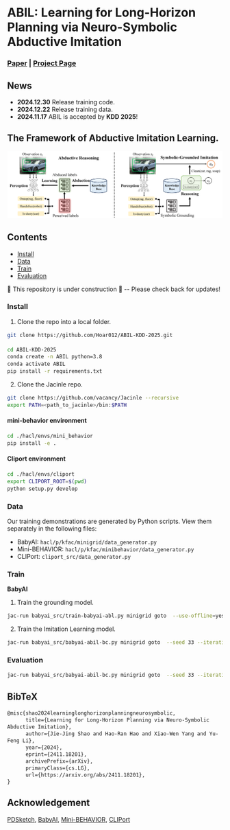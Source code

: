 # ABIL: Learning for Long-Horizon Planning via Neuro-Symbolic Abductive Imitation

### [Paper](https://arxiv.org/abs/2411.18201) | [Project Page](https://www.lamda.nju.edu.cn/shaojj/KDD25_ABIL/)

## News
- **2024.12.30** Release training code.
- **2024.12.22** Release training data.
- **2024.11.17** ABIL is accepted by **KDD 2025**!

## The Framework of Abductive Imitation Learning.

![ABIL](./images/framework.png)


## Contents

- [Install](#install)
- [Data](#data)
- [Train](#train)
- [Evaluation](#evaluation)

 🚧 This repository is under construction 🚧 -- Please check back for updates!
### Install

1. Clone the repo into a local folder.

```bash
git clone https://github.com/Hoar012/ABIL-KDD-2025.git

cd ABIL-KDD-2025
conda create -n ABIL python=3.8
conda activate ABIL
pip install -r requirements.txt
```

2. Clone the Jacinle repo.

```bash
git clone https://github.com/vacancy/Jacinle --recursive
export PATH=<path_to_jacinle>/bin:$PATH
```

#### mini-behavior environment
``` bash
cd ./hacl/envs/mini_behavior
pip install -e .
```

#### Cliport environment
```bash
cd ./hacl/envs/cliport
export CLIPORT_ROOT=$(pwd)
python setup.py develop
```


### Data
Our training demonstrations are generated by Python scripts. View them separately in the following files:

- BabyAI: `hacl/p/kfac/minigrid/data_generator.py`
- Mini-BEHAVIOR: `hacl/p/kfac/minibehavior/data_generator.py`
- CLIPort: `cliport_src/data_generator.py`


### Train

**BabyAI**

1. Train the grounding model.

```bash
jac-run babyai_src/train-babyai-abl.py minigrid goto  --use-offline=yes --structure-mode abl --action-loss-weight 1 --evaluate-interval 0 --iterations 1000 --append-expr
```

2. Train the Imitation Learning model.

```bash
jac-run babyai_src/babyai-abil-bc.py minigrid goto  --seed 33 --iterations 1000  --append-expr --load_domain dumps/abl-unlock33-load=scratch.pth
```

### Evaluation

```bash
jac-run babyai_src/babyai-abil-bc.py minigrid goto  --seed 33 --iterations 1000  --append-expr --load_domain dumps/abl-unlock33-load=scratch.pth --load dumps/seed33/abil-bc-goto-load=scratch.pth --evaluate
```


## BibTeX

```
@misc{shao2024learninglonghorizonplanningneurosymbolic,
      title={Learning for Long-Horizon Planning via Neuro-Symbolic Abductive Imitation}, 
      author={Jie-Jing Shao and Hao-Ran Hao and Xiao-Wen Yang and Yu-Feng Li},
      year={2024},
      eprint={2411.18201},
      archivePrefix={arXiv},
      primaryClass={cs.LG},
      url={https://arxiv.org/abs/2411.18201}, 
}
```

## Acknowledgement
[PDSketch](https://github.com/vacancy/PDSketch-Alpha-Release), [BabyAI](https://github.com/mila-iqia/babyai), [Mini-BEHAVIOR](https://github.com/StanfordVL/mini_behavior), [CLIPort](https://github.com/cliport/cliport)